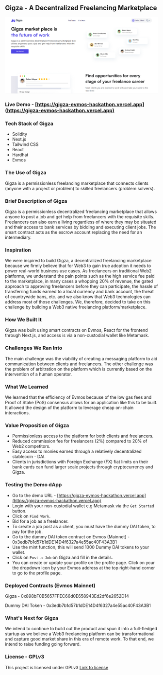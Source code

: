 ## Gigza - A Decentralized Freelancing Marketplace

![Gigza Homepage](gigza.png "Gigza Homepage")

### Live Demo - [https://gigza-evmos-hackathon.vercel.app](https://gigza-evmos-hackathon.vercel.app)

### Tech Stack of Gigza
* Solidity
* Next.js
* Tailwind CSS
* React
* Hardhat
* Evmos

### The Use of Gigza
Gigza is a permissionless freelancing marketplace that connects clients (anyone with a project or problem) to skilled freelancers (problem solvers).

### Brief Description of Gigza
Gigza is a permissionless decentralized freelancing marketplace that allows anyone to post a job and get help from freelancers with the requisite skills. Freelancers can also earn a living regardless of where they may be situated and their access to bank services by bidding and executing client jobs. The smart contract acts as the escrow account replacing the need for an intermediary.

### Inspiration
We were inspired to build Gigza, a decentralized freelancing marketplace because we firmly believe that for Web3 to gain true adoption it needs to power real-world business use cases. As freelancers on traditional Web2 platforms, we understand the pain points such as the high service fee paid to the marketplace, in many cases a whopping 20% of revenue, the gated approach to approving freelancers before they can participate, the hassle of transferring funds earned to a local currency and bank account, the threat of countrywide bans, etc. and we also know that Web3 technologies can address most of those challenges. We, therefore, decided to take on this challenge by building a Web3 native freelancing platform/marketplace.

### How We Built It
Gigza was built using smart contracts on Evmos, React for the frontend through Next.js, and access is via a non-custodial wallet like Metamask.

### Challenges We Ran Into
The main challenge was the viability of creating a messaging platform to aid communication between clients and freelancers. The other challenge was the problem of arbitration on the platform which is currently based on the intervention of a human operator.

### What We Learned
We learned that the efficiency of Evmos because of the low gas fees and Proof of Stake (PoS) consensus allows for an application like this to be built. It allowed the design of the platform to leverage cheap on-chain interactions.

### Value Proposition of Gigza
* Permissionless access to the platform for both clients and freelancers.
* Reduced commission fee for freelancers (2%) compared to 20% of Web2 competitors.
* Easy access to monies earned through a relatively decentralized stablecoin - DAI.
* Clients in jurisdictions with Foreign Exchange (FX) fiat limits on their bank cards can fund larger scale projects through cryptocurrency and Gigza.

### Testing the Demo dApp
* Go to the demo URL - [https://gigza-evmos-hackathon.vercel.app](https://gigza-evmos-hackathon.vercel.app)
* Login with your non-custodial wallet e.g Metamask via the `Get Started` button.
* Click on `Find Work`.
* Bid for a job as a freelancer.
* To create a job post as a client, you must have the dummy DAI token, to pay for the job.
* Go to the dummy DAI token contract on Evmos (Mainnet) - 0x3edb7b1d57b1dDE14D4f6327a4e55ac40F43A3B1
* Use the mint function, this will send 1000 Dummy DAI tokens to your wallet.
* Click on `Post a Job` on Gigza and fill in the details.
* You can create or update your profile on the profile page. Click on your the dropdown icon by your Evmos address at the top right-hand corner to go to the profile page.

### Deployed Contracts (Evmos Mainnet)
Gigza - 0x898bF0B5657FFEC66d0E658943Ed2df6e2652D14

Dummy DAI Token - 0x3edb7b1d57b1dDE14D4f6327a4e55ac40F43A3B1

### What's Next for Gigza
We intend to continue to build out the product and spun it into a full-fledged startup as we believe a Web3 freelancing platform can be transformational and capture good market share in this era of remote work. To that end, we intend to raise funding going forward.

### License - GPLv3
This project is licensed under GPLv3
[Link to license](https://github.com/bralnapp/gigza-evmos-hackathon/blob/main/gpl-3.0.txt)

